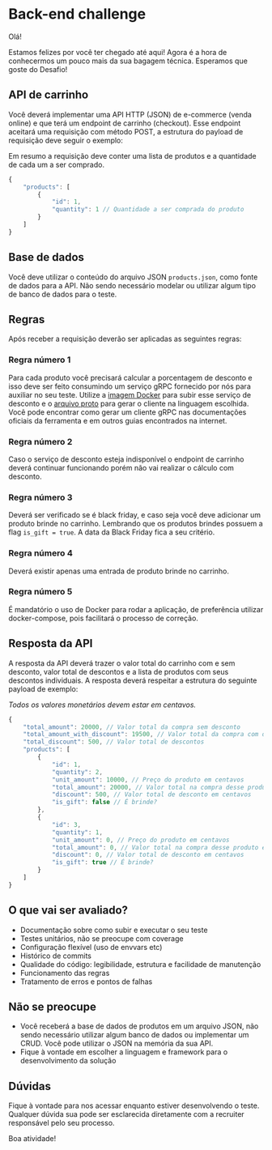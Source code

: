 # Back-end challenge

Olá!

Estamos felizes por você ter chegado até aqui! Agora é a hora de conhecermos um pouco mais da sua bagagem técnica. Esperamos que goste do Desafio!

## API de carrinho

Você deverá implementar uma API HTTP (JSON) de e-commerce (venda online) e que terá um endpoint de carrinho (checkout). Esse endpoint aceitará uma requisição com método POST, a estrutura do payload de requisição deve seguir o exemplo:

Em resumo a requisição deve conter uma lista de produtos e a quantidade de cada um a ser comprado.

```javascript
{
    "products": [
        {
            "id": 1,
            "quantity": 1 // Quantidade a ser comprada do produto
        }
    ]
}
```

## Base de dados

Você deve utilizar o conteúdo do arquivo JSON `products.json`, como fonte de dados para a API. Não sendo necessário modelar ou utilizar algum tipo de banco de dados para o teste.

## Regras

Após receber a requisição deverão ser aplicadas as seguintes regras:

### Regra número 1

Para cada produto você precisará calcular a porcentagem de desconto e isso deve ser feito consumindo um serviço gRPC fornecido por nós para auxiliar no seu teste. Utilize a [imagem Docker](https://hub.docker.com/r/hashorg/hash-mock-discount-service) para subir esse serviço de desconto e o [arquivo proto](https://github.com/hashlab/hiring/blob/master/challenges/pt-br/new-backend-challenge/discount.proto) para gerar o cliente na linguagem escolhida. Você pode encontrar como gerar um cliente gRPC nas documentações oficiais da ferramenta e em outros guias encontrados na internet.

### Regra número 2
Caso o serviço de desconto esteja indisponível o endpoint de carrinho deverá continuar funcionando porém não vai realizar o cálculo com desconto.

### Regra número 3

Deverá ser verificado se é black friday, e caso seja você deve adicionar um produto brinde no carrinho. Lembrando que os produtos brindes possuem a flag `is_gift = true`.
A data da Black Friday fica a seu critério.

### Regra número 4

Deverá existir apenas uma entrada de produto brinde no carrinho. 

### Regra número 5

É mandatório o uso de Docker para rodar a aplicação, de preferência utilizar docker-compose, pois facilitará o processo de correção.

## Resposta da API

A resposta da API deverá trazer o valor total do carrinho com e sem desconto, valor total de descontos e a lista de produtos com seus descontos individuais. A resposta deverá respeitar a estrutura do seguinte payload de exemplo:

*Todos os valores monetários devem estar em centavos.*

```javascript
{
    "total_amount": 20000, // Valor total da compra sem desconto
    "total_amount_with_discount": 19500, // Valor total da compra com desconto
    "total_discount": 500, // Valor total de descontos
    "products": [
        {
            "id": 1,
            "quantity": 2,
            "unit_amount": 10000, // Preço do produto em centavos
            "total_amount": 20000, // Valor total na compra desse produto em centavos
            "discount": 500, // Valor total de desconto em centavos
            "is_gift": false // É brinde?
        },
        {
            "id": 3,
            "quantity": 1,
            "unit_amount": 0, // Preço do produto em centavos
            "total_amount": 0, // Valor total na compra desse produto em centavos
            "discount": 0, // Valor total de desconto em centavos
            "is_gift": true // É brinde?
        }
    ]
}
```

## O que vai ser avaliado?

- Documentação sobre como subir e executar o seu teste
- Testes unitários, não se preocupe com coverage
- Configuração flexível (uso de envvars etc) 
- Histórico de commits
- Qualidade do código: legibilidade, estrutura e facilidade de manutenção
- Funcionamento das regras
- Tratamento de erros e pontos de falhas

## Não se preocupe

- Você receberá a base de dados de produtos em um arquivo JSON, não sendo necessário utilizar algum banco de dados ou implementar um CRUD. Você pode utilizar o JSON na memória da sua API.
- Fique à vontade em escolher a linguagem e framework para o desenvolvimento da solução

## Dúvidas

Fique à vontade para nos acessar enquanto estiver desenvolvendo o teste. Qualquer dúvida sua pode ser esclarecida diretamente com a recruiter responsável pelo seu processo.

Boa atividade!
